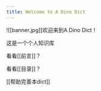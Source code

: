 ```yaml
---
title: Welcome to A Dino Dict
---
```

![[banner.jpg]]欢迎来到A Dino Dict！  

这是一个个人知识库  

看看[[前言]]？  

看看[[目录]]？

[[帮助完善本dict]] 